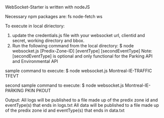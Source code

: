 WebSocket-Starter is written with nodeJS

Necessary npm packages are:
fs
node-fetch
ws

To execute in local diriectory:
1. update the credentials.js file with your websocket url, clientid and secret, working directory and bbox. 
2. Run the following command from the local directory:
    $ node websocket.js [Predix-Zone-ID] [eventType] [secondEventType]
Note: [secondEventType] is optional and only functional for the Parking API and Environmental API

sample command to execute:
$ node websocket.js Montreal-IE-TRAFFIC TFEVT 

second sample command to execute:
$ node websocket.js Montreal-IE-PARKING PKIN PKOUT


Output:
All logs will be published to a file made up of the predix zone id and eventType(s) that ends in logs.txt
All data will be published to a file made up of the predix zone id and eventType(s) that ends in data.txt